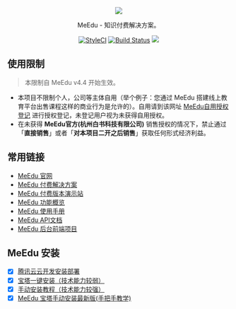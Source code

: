 <p align="center"><img src="public/images/meedu.png"/></p>
<p align="center">MeEdu - 知识付费解决方案。</p>
<p align="center">
<a href="https://github.styleci.io/repos/127536154"><img src="https://github.styleci.io/repos/127536154/shield?branch=master" alt="StyleCI"></a>
<a href="https://travis-ci.org/Qsnh/meedu"><img src="https://travis-ci.org/Qsnh/meedu.svg?branch=master" alt="Build Status"></a>
<a href="https://codecov.io/gh/Qsnh/meedu">
  <img src="https://codecov.io/gh/Qsnh/meedu/branch/master/graph/badge.svg" />
</a>
</p>

## 使用限制

> 本限制自 MeEdu v4.4 开始生效。

+ 本项目不限制个人，公司等主体自用（举个例子：您通过 MeEdu 搭建线上教育平台出售课程这样的商业行为是允许的）。自用请到该网址 [MeEdu自用授权登记](https://jinshuju.net/f/xMyado) 进行授权登记，未登记用户视为未获得自用授权。
+ 在未获得 **MeEdu官方(杭州白书科技有限公司)** 销售授权的情况下，禁止通过「**直接销售**」或者「**对本项目二开之后销售**」获取任何形式经济利益。

## 常用链接

- [MeEdu 官网](https://meedu.vip)
- [MeEdu 付费解决方案](https://meedu.vip/price.html)
- [MeEdu 付费版本演示站](https://meedu.vip/cases.html)
- [MeEdu 功能概览](https://www.yuque.com/meedu/fvvkbf/gpx5ed)
- [MeEdu 使用手册](https://www.yuque.com/meedu/fvvkbf)
- [MeEdu API文档](https://meedu-v2-xiaoteng.doc.coding.io/)
- [MeEdu 后台前端项目](https://github.com/Meedu/backend-v2)

## MeEdu 安装

- [x] [腾讯云云开发安装部署](https://app.cloud.tencent.com/?app=MeEdu)
- [x] [宝塔一键安装（技术能力较弱）](https://www.yuque.com/meedu/fvvkbf/qvb006)
- [x] [手动安装教程（技术能力较强）](https://www.yuque.com/meedu/fvvkbf/hhl2wk)
- [x] [MeEdu 宝塔手动安装最新版(手把手教学)](https://www.yuque.com/meedu/fvvkbf/gkape0)
